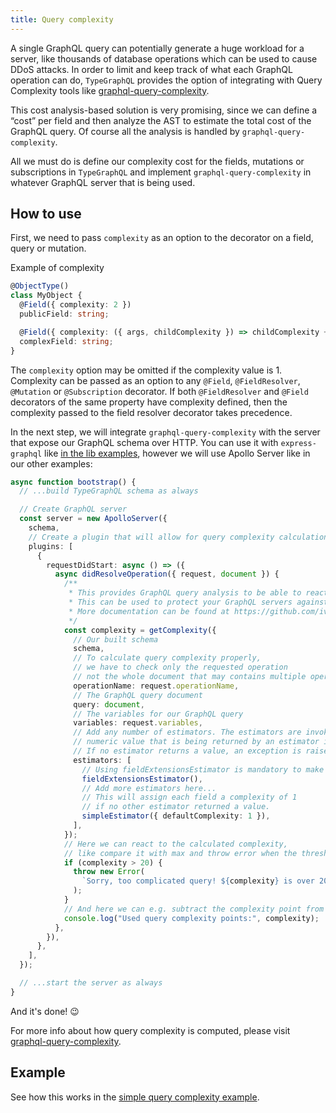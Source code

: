 ```yaml
---
title: Query complexity
---
```


A single GraphQL query can potentially generate a huge workload for a server, like thousands of database operations which can be used to cause DDoS attacks. In order to limit and keep track of what each GraphQL operation can do, `TypeGraphQL` provides the option of integrating with Query Complexity tools like [graphql-query-complexity](https://github.com/ivome/graphql-query-complexity).

This cost analysis-based solution is very promising, since we can define a “cost” per field and then analyze the AST to estimate the total cost of the GraphQL query. Of course all the analysis is handled by `graphql-query-complexity`.

All we must do is define our complexity cost for the fields, mutations or subscriptions in `TypeGraphQL` and implement `graphql-query-complexity` in whatever GraphQL server that is being used.

## How to use

First, we need to pass `complexity` as an option to the decorator on a field, query or mutation.

Example of complexity

```typescript
@ObjectType()
class MyObject {
  @Field({ complexity: 2 })
  publicField: string;

  @Field({ complexity: ({ args, childComplexity }) => childComplexity + 1 })
  complexField: string;
}
```

The `complexity` option may be omitted if the complexity value is 1.
Complexity can be passed as an option to any `@Field`, `@FieldResolver`, `@Mutation` or `@Subscription` decorator. If both `@FieldResolver` and `@Field` decorators of the same property have complexity defined, then the complexity passed to the field resolver decorator takes precedence.

In the next step, we will integrate `graphql-query-complexity` with the server that expose our GraphQL schema over HTTP.
You can use it with `express-graphql` like [in the lib examples](https://github.com/slicknode/graphql-query-complexity/blob/b6a000c0984f7391f3b4e886e3df6a7ed1093b07/README.md#usage-with-express-graphql), however we will use Apollo Server like in our other examples:

```typescript
async function bootstrap() {
  // ...build TypeGraphQL schema as always

  // Create GraphQL server
  const server = new ApolloServer({
    schema,
    // Create a plugin that will allow for query complexity calculation for every request
    plugins: [
      {
        requestDidStart: async () => ({
          async didResolveOperation({ request, document }) {
            /**
             * This provides GraphQL query analysis to be able to react on complex queries to your GraphQL server.
             * This can be used to protect your GraphQL servers against resource exhaustion and DoS attacks.
             * More documentation can be found at https://github.com/ivome/graphql-query-complexity.
             */
            const complexity = getComplexity({
              // Our built schema
              schema,
              // To calculate query complexity properly,
              // we have to check only the requested operation
              // not the whole document that may contains multiple operations
              operationName: request.operationName,
              // The GraphQL query document
              query: document,
              // The variables for our GraphQL query
              variables: request.variables,
              // Add any number of estimators. The estimators are invoked in order, the first
              // numeric value that is being returned by an estimator is used as the field complexity.
              // If no estimator returns a value, an exception is raised.
              estimators: [
                // Using fieldExtensionsEstimator is mandatory to make it work with type-graphql.
                fieldExtensionsEstimator(),
                // Add more estimators here...
                // This will assign each field a complexity of 1
                // if no other estimator returned a value.
                simpleEstimator({ defaultComplexity: 1 }),
              ],
            });
            // Here we can react to the calculated complexity,
            // like compare it with max and throw error when the threshold is reached.
            if (complexity > 20) {
              throw new Error(
                `Sorry, too complicated query! ${complexity} is over 20 that is the max allowed complexity.`,
              );
            }
            // And here we can e.g. subtract the complexity point from hourly API calls limit.
            console.log("Used query complexity points:", complexity);
          },
        }),
      },
    ],
  });

  // ...start the server as always
}
```

And it's done! 😉

For more info about how query complexity is computed, please visit [graphql-query-complexity](https://github.com/ivome/graphql-query-complexity).

## Example

See how this works in the [simple query complexity example](https://github.com/MichalLytek/type-graphql/tree/master/examples/query-complexity).

